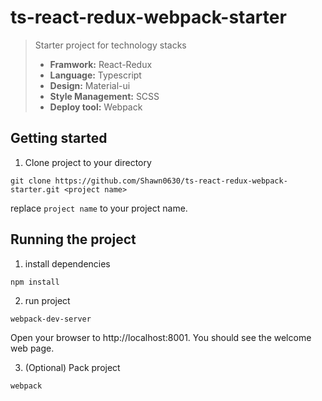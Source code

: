 # ts-react-redux-webpack-starter
> Starter project for technology stacks
>  + **Framwork:** React-Redux
>  + **Language:** Typescript
>  + **Design:** Material-ui
>  + **Style Management:** SCSS
>  + **Deploy tool:** Webpack

## Getting started
1. Clone project to your directory
```
git clone https://github.com/Shawn0630/ts-react-redux-webpack-starter.git <project name>
```
replace `project name` to your project name.
## Running the project
1. install dependencies
```
npm install
```
2. run project
```
webpack-dev-server
```
Open your browser to http://localhost:8001. You should see the welcome web page.

3. (Optional) Pack project
```
webpack
```
